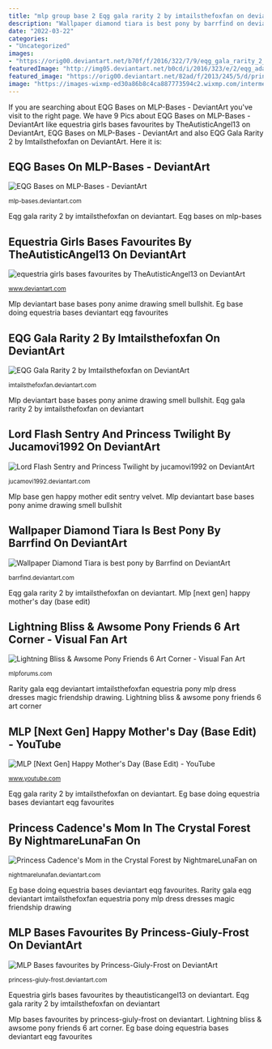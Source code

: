 ```yaml
---
title: "mlp group base 2 Eqg gala rarity 2 by imtailsthefoxfan on deviantart"
description: "Wallpaper diamond tiara is best pony by barrfind on deviantart"
date: "2022-03-22"
categories:
- "Uncategorized"
images:
- "https://orig00.deviantart.net/b70f/f/2016/322/7/9/eqg_gala_rarity_2_by_imtailsthefoxfan-daotwn7.png"
featuredImage: "http://img05.deviantart.net/b0cd/i/2016/323/e/2/eqg_adagio_dazzle_base_04_by_dashiepower-daoyq8x.png"
featured_image: "https://orig00.deviantart.net/82ad/f/2013/245/5/d/princess_cadence_s_mom_in_the_crystal_forest_by_nightmarelunafan-d6kqkvc.png"
image: "https://images-wixmp-ed30a86b8c4ca887773594c2.wixmp.com/intermediary/f/b548ba54-47fc-4700-bbc1-4c6fb31482fb/dculik1-f606b701-63a4-494e-8711-1b69eb6c8ed9.png"
---
```


If you are searching about EQG Bases on MLP-Bases - DeviantArt you've visit to the right page. We have 9 Pics about EQG Bases on MLP-Bases - DeviantArt like equestria girls bases favourites by TheAutisticAngel13 on DeviantArt, EQG Bases on MLP-Bases - DeviantArt and also EQG Gala Rarity 2 by Imtailsthefoxfan on DeviantArt. Here it is:

## EQG Bases On MLP-Bases - DeviantArt

![EQG Bases on MLP-Bases - DeviantArt](http://img05.deviantart.net/b0cd/i/2016/323/e/2/eqg_adagio_dazzle_base_04_by_dashiepower-daoyq8x.png "Rarity gala eqg deviantart imtailsthefoxfan equestria pony mlp dress dresses magic friendship drawing")

<small>mlp-bases.deviantart.com</small>

Eqg gala rarity 2 by imtailsthefoxfan on deviantart. Eqg bases on mlp-bases

## Equestria Girls Bases Favourites By TheAutisticAngel13 On DeviantArt

![equestria girls bases favourites by TheAutisticAngel13 on DeviantArt](https://images-wixmp-ed30a86b8c4ca887773594c2.wixmp.com/intermediary/f/b548ba54-47fc-4700-bbc1-4c6fb31482fb/dculik1-f606b701-63a4-494e-8711-1b69eb6c8ed9.png "Eg base doing equestria bases deviantart eqg favourites")

<small>www.deviantart.com</small>

Mlp deviantart base bases pony anime drawing smell bullshit. Eg base doing equestria bases deviantart eqg favourites

## EQG Gala Rarity 2 By Imtailsthefoxfan On DeviantArt

![EQG Gala Rarity 2 by Imtailsthefoxfan on DeviantArt](https://orig00.deviantart.net/b70f/f/2016/322/7/9/eqg_gala_rarity_2_by_imtailsthefoxfan-daotwn7.png "Eqg gala rarity 2 by imtailsthefoxfan on deviantart")

<small>imtailsthefoxfan.deviantart.com</small>

Mlp deviantart base bases pony anime drawing smell bullshit. Eqg gala rarity 2 by imtailsthefoxfan on deviantart

## Lord Flash Sentry And Princess Twilight By Jucamovi1992 On DeviantArt

![Lord Flash Sentry and Princess Twilight by jucamovi1992 on DeviantArt](https://img00.deviantart.net/1100/i/2017/060/5/d/lord_flash_sentry_and_princess_twilight_by_jucamovi1992-db0tmhf.jpg "Mlp base gen happy mother edit sentry velvet")

<small>jucamovi1992.deviantart.com</small>

Mlp base gen happy mother edit sentry velvet. Mlp deviantart base bases pony anime drawing smell bullshit

## Wallpaper Diamond Tiara Is Best Pony By Barrfind On DeviantArt

![Wallpaper Diamond Tiara is best pony by Barrfind on DeviantArt](https://img00.deviantart.net/58d7/i/2013/045/4/9/wallpaper_diamond_tiara_is_best_pony_by_barrfind-d5uvvag.jpg "Lightning bliss &amp; awsome pony friends 6 art corner")

<small>barrfind.deviantart.com</small>

Eqg gala rarity 2 by imtailsthefoxfan on deviantart. Mlp [next gen] happy mother&#039;s day (base edit)

## Lightning Bliss &amp; Awsome Pony Friends 6 Art Corner - Visual Fan Art

![Lightning Bliss &amp; Awsome Pony Friends 6 Art Corner - Visual Fan Art](https://mlpforums.com/uploads/post_images/img-2060719-1-BlissandNightsNaughty_zpsb4da7c80.png "Sentry jucamovi1992")

<small>mlpforums.com</small>

Rarity gala eqg deviantart imtailsthefoxfan equestria pony mlp dress dresses magic friendship drawing. Lightning bliss &amp; awsome pony friends 6 art corner

## MLP [Next Gen] Happy Mother&#039;s Day (Base Edit) - YouTube

![MLP [Next Gen] Happy Mother&#039;s Day (Base Edit) - YouTube](https://i.ytimg.com/vi/c4CuYPYp3Mk/maxresdefault.jpg "Equestria girls bases favourites by theautisticangel13 on deviantart")

<small>www.youtube.com</small>

Eqg gala rarity 2 by imtailsthefoxfan on deviantart. Eg base doing equestria bases deviantart eqg favourites

## Princess Cadence&#039;s Mom In The Crystal Forest By NightmareLunaFan On

![Princess Cadence&#039;s Mom in the Crystal Forest by NightmareLunaFan on](https://orig00.deviantart.net/82ad/f/2013/245/5/d/princess_cadence_s_mom_in_the_crystal_forest_by_nightmarelunafan-d6kqkvc.png "Sentry jucamovi1992")

<small>nightmarelunafan.deviantart.com</small>

Eg base doing equestria bases deviantart eqg favourites. Rarity gala eqg deviantart imtailsthefoxfan equestria pony mlp dress dresses magic friendship drawing

## MLP Bases Favourites By Princess-Giuly-Frost On DeviantArt

![MLP Bases favourites by Princess-Giuly-Frost on DeviantArt](http://orig15.deviantart.net/b221/f/2016/055/8/b/d_do_i_smell_bullshit__mlp_base__by_riot_bases-d9szvqk.png "Princess cadence&#039;s mom in the crystal forest by nightmarelunafan on")

<small>princess-giuly-frost.deviantart.com</small>

Equestria girls bases favourites by theautisticangel13 on deviantart. Eqg gala rarity 2 by imtailsthefoxfan on deviantart

Mlp bases favourites by princess-giuly-frost on deviantart. Lightning bliss &amp; awsome pony friends 6 art corner. Eg base doing equestria bases deviantart eqg favourites
